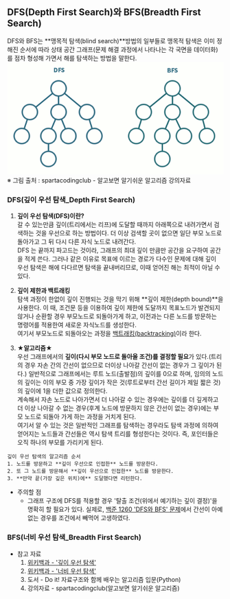 ## DFS(Depth First Search)와 BFS(Breadth First Search)
DFS와 BFS는 **맹목적 탐색(blind search)**방법의 일부들로 맹목적 탐색은 이미 정해진 순서에 따라 상태 공간 그래프(문제 해결 과정에서 나타나는 각 국면을 데이터화)를 점차 형성해 가면서 해를 탐색하는 방법을 말한다.  
![DFS와BFS](Algorithm/images/dfs_bfs.gif)  
※ 그림 출처 : spartacodingclub - 알고보면 알기쉬운 알고리즘 강의자료  
  
### DFS(깊이 우선 탐색_Depth First Search)
1. **깊이 우선 탐색(DFS)이란?**  
갈 수 있는만큼 깊이(트리에서는 리프)에 도달할 때까지 아래쪽으로 내려가면서 검색하는 것을 우선으로 하는 방법이다. 더 이상 검색할 곳이 없으면 일단 부모 노드로 돌아가고 그 뒤 다시 다른 자식 노드로 내려간다.  
DFS 는 끝까지 파고드는 것이라, 그래프의 최대 깊이 만큼만 공간을 요구하여 공간을 적게 쓴다. 그러나 같은 이유로 목표에 이르는 경로가 다수인 문제에 대해 깊이 우선 탐색은 해에 다다르면 탐색을 끝내버리므로, 이때 얻어진 해는 최적이 아닐 수 있다.
  
2. **깊이 제한과 백트래킹**  
탐색 과정이 한없이 깊이 진행되는 것을 막기 위해 **깊이 제한(depth bound)**을 사용한다. 이 때, 조건문 등을 이용하여 깊이 제한에 도달까지 목표노드가 발견되지 않거나 순환할 경우 부모노드로 되돌아가게 하고, 이전과는 다른 노드를 방문하는 명령어를 적용한여 새로운 자식노드를 생성한다.  
여기서 부모노드로 되돌아오는 과정을 [백트래킹(backtracking)](Algorithm/algorithm/backtracking.md)이라 한다.  
  
3. **★알고리즘★**  
우선 그래프에서의 **깊이(다시 부모 노드로 돌아올 조건)를 결정할 필요**가 있다.(트리의 경우 자손 간의 간선이 없으므로 더이상 나아갈 간선이 없는 경우가 그 깊이가 된다.) 일반적으로 그래프에서는 루트 노드(출발점)의 깊이를 0으로 하며, 임의의 노드의 깊이는 이의 부모 중 가장 깊이가 작은 것(루트로부터 간선 길이가 제일 짧은 것)의 깊이에 1을 더한 값으로 정의한다.  
계속해서 자손 노드로 나아가면서 더 나아갈 수 있는 경우에는 깊이를 더 깊게하고 더 이상 나아갈 수 없는 경우(후계 노드에 방문하지 않은 간선이 없는 경우)에는 부모 노드로 되돌아 가게 하는 과정을 거치게 된다.  
여기서 알 수 있는 것은 일반적인 그래프를 탐색하는 경우라도 탐색 과정에 의하여 얻어지는 노드들과 간선들은 역시 탐색 트리를 형성한다는 것이다. 즉, 포인터들은 오직 하나의 부모를 가리키게 된다.  
```
깊이 우선 탐색의 알고리즘 순서
1. 노드를 방문하고 **깊이 우선으로 인접한** 노드를 방문한다.
2. 또 그 노드를 방문해서 **깊이 우선으로 인접한** 노드를 방문한다.
3. **만약 끝(가장 깊은 위치)에** 도달했다면 리턴한다.
```

- 주의할 점
    - 그래프 구조에 DFS를 적용할 경우 '탈출 조건(위에서 예기하는 깊이 결정)'을 명확히 할 필요가 있다. 실제로, [백준 1260 'DFS와 BFS' 문제]()에서 간선이 아예 없는 경우를 조건에서 빼먹어 고생하였다. 

  
### BFS(너비 우선 탐색_Breadth First Search)


- 참고 자료
    1. [위키백과 - '깊이 우선 탐색'](https://ko.wikipedia.org/wiki/%EA%B9%8A%EC%9D%B4_%EC%9A%B0%EC%84%A0_%ED%83%90%EC%83%89) 
    2. [위키백과 - '너비 우선 탐색'](https://ko.wikipedia.org/wiki/%EA%B9%8A%EC%9D%B4_%EC%9A%B0%EC%84%A0_%ED%83%90%EC%83%89) 
    3. 도서 - Do it! 자료구조와 함께 배우는 알고리즘 입문(Python)
    4. 강의자료 - spartacodingclub(알고보면 알기쉬운 알고리즘)